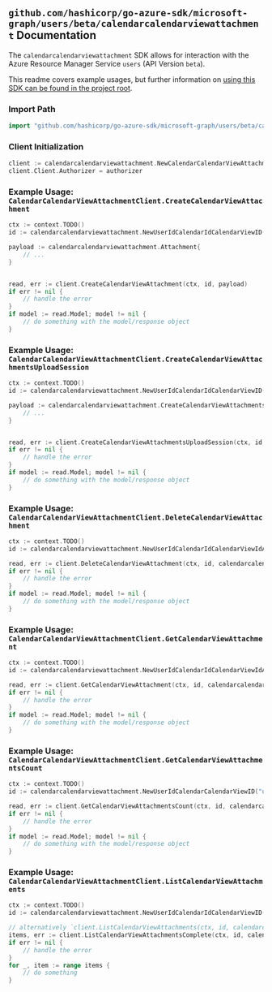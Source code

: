
## `github.com/hashicorp/go-azure-sdk/microsoft-graph/users/beta/calendarcalendarviewattachment` Documentation

The `calendarcalendarviewattachment` SDK allows for interaction with the Azure Resource Manager Service `users` (API Version `beta`).

This readme covers example usages, but further information on [using this SDK can be found in the project root](https://github.com/hashicorp/go-azure-sdk/tree/main/docs).

### Import Path

```go
import "github.com/hashicorp/go-azure-sdk/microsoft-graph/users/beta/calendarcalendarviewattachment"
```


### Client Initialization

```go
client := calendarcalendarviewattachment.NewCalendarCalendarViewAttachmentClientWithBaseURI("https://management.azure.com")
client.Client.Authorizer = authorizer
```


### Example Usage: `CalendarCalendarViewAttachmentClient.CreateCalendarViewAttachment`

```go
ctx := context.TODO()
id := calendarcalendarviewattachment.NewUserIdCalendarIdCalendarViewID("userIdValue", "calendarIdValue", "eventIdValue")

payload := calendarcalendarviewattachment.Attachment{
	// ...
}


read, err := client.CreateCalendarViewAttachment(ctx, id, payload)
if err != nil {
	// handle the error
}
if model := read.Model; model != nil {
	// do something with the model/response object
}
```


### Example Usage: `CalendarCalendarViewAttachmentClient.CreateCalendarViewAttachmentsUploadSession`

```go
ctx := context.TODO()
id := calendarcalendarviewattachment.NewUserIdCalendarIdCalendarViewID("userIdValue", "calendarIdValue", "eventIdValue")

payload := calendarcalendarviewattachment.CreateCalendarViewAttachmentsUploadSessionRequest{
	// ...
}


read, err := client.CreateCalendarViewAttachmentsUploadSession(ctx, id, payload)
if err != nil {
	// handle the error
}
if model := read.Model; model != nil {
	// do something with the model/response object
}
```


### Example Usage: `CalendarCalendarViewAttachmentClient.DeleteCalendarViewAttachment`

```go
ctx := context.TODO()
id := calendarcalendarviewattachment.NewUserIdCalendarIdCalendarViewIdAttachmentID("userIdValue", "calendarIdValue", "eventIdValue", "attachmentIdValue")

read, err := client.DeleteCalendarViewAttachment(ctx, id, calendarcalendarviewattachment.DefaultDeleteCalendarViewAttachmentOperationOptions())
if err != nil {
	// handle the error
}
if model := read.Model; model != nil {
	// do something with the model/response object
}
```


### Example Usage: `CalendarCalendarViewAttachmentClient.GetCalendarViewAttachment`

```go
ctx := context.TODO()
id := calendarcalendarviewattachment.NewUserIdCalendarIdCalendarViewIdAttachmentID("userIdValue", "calendarIdValue", "eventIdValue", "attachmentIdValue")

read, err := client.GetCalendarViewAttachment(ctx, id, calendarcalendarviewattachment.DefaultGetCalendarViewAttachmentOperationOptions())
if err != nil {
	// handle the error
}
if model := read.Model; model != nil {
	// do something with the model/response object
}
```


### Example Usage: `CalendarCalendarViewAttachmentClient.GetCalendarViewAttachmentsCount`

```go
ctx := context.TODO()
id := calendarcalendarviewattachment.NewUserIdCalendarCalendarViewID("userIdValue", "eventIdValue")

read, err := client.GetCalendarViewAttachmentsCount(ctx, id, calendarcalendarviewattachment.DefaultGetCalendarViewAttachmentsCountOperationOptions())
if err != nil {
	// handle the error
}
if model := read.Model; model != nil {
	// do something with the model/response object
}
```


### Example Usage: `CalendarCalendarViewAttachmentClient.ListCalendarViewAttachments`

```go
ctx := context.TODO()
id := calendarcalendarviewattachment.NewUserIdCalendarIdCalendarViewID("userIdValue", "calendarIdValue", "eventIdValue")

// alternatively `client.ListCalendarViewAttachments(ctx, id, calendarcalendarviewattachment.DefaultListCalendarViewAttachmentsOperationOptions())` can be used to do batched pagination
items, err := client.ListCalendarViewAttachmentsComplete(ctx, id, calendarcalendarviewattachment.DefaultListCalendarViewAttachmentsOperationOptions())
if err != nil {
	// handle the error
}
for _, item := range items {
	// do something
}
```
